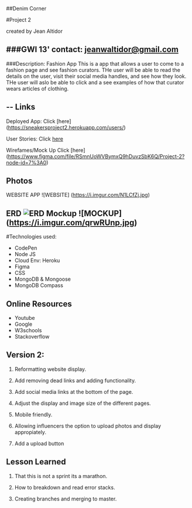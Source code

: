 ##Denim Corner

#Project 2

created by Jean Altidor

###GWI 13' contact: jeanwaltidor@gmail.com
-
###Description: Fashion App
This is a app that allows a user to come to a fashion page and see fashion curators. THe user will be able to read the details on the user, visit their social media handles, and see how they look. THe user will aslo be able to click and a see examples of how that curator wears articles of clothing. 


--
Links 
-
Deployed App: Click [here] (https://sneakersproject2.herokuapp.com/users/)

User Stories: Click [here](https://trello.com/b/QpnchcJq/project-2)

Wirefames/Mock Up Click [here]
(https://www.figma.com/file/RSmnUoWVBymxQ9hDuvzSbK6Q/Project-2?node-id=7%3A0)


Photos
-
WEBSITE APP
![WEBSITE] (https://i.imgur.com/N1LCfZj.jpg)

ERD
![ERD](https://i.imgur.com/dmmNrjD.jpg)
Mockup
![MOCKUP] (https://i.imgur.com/qrwRUnp.jpg)
-
#Technologies used:


* CodePen
* Node JS 
* Cloud Env: Heroku 
* Figma 
* CSS
* MongoDB & Mongoose
* MongoDB Compass

 
Online Resources
-
* Youtube
*  Google
*  W3schools
*  Stackoverflow 



Version 2: 
-

1. Reformatting website display.

2. Add removing dead links and adding functionality.

3. Add social media links at the bottom of  the page.

4. Adjust the display and image size of the different pages.

5. Mobile friendly.

6. Allowing influencers the option to upload photos and display appropiately.
7. Add a upload button



Lesson Learned
-

1. That this is not a sprint its a marathon.

2.  How to breakdown and read error stacks.

3. Creating branches and merging to master.



